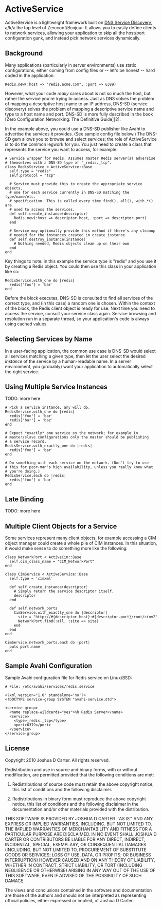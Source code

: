 ActiveService
=============

ActiveService is a lightweight framework built on [DNS Service
Discovery][1], a/k/a the top level of Zeroconf/Bonjour. It allows you
to easily define clients to network services, allowing your
application to skip all the host/port configuration gunk, and instead
pick network services dynamically.

[1]: http://www.dns-sd.org/

Background
----------

Many applications (particularly in server environments) use static configurations, either coming from config files or -- let's be honest -- hard coded in the application:

    Redis.new(:host => "redis.acme.com", :port => 6389)

However, what your code *really* cares about is not so much the host, but rather the service you're trying to access. Just as DNS solves the problem of mapping a descriptive host name to an IP address, DNS-SD (service discovery) solves the problem of mapping a descriptive service name and type to a host name and port. DNS-SD is more fully described in the book [Zero Configuration Networking: The Definitive Guide][2].

In the example above, you could use a DNS-SD publisher like Avahi to advertise the services it provides. (See sample config file below.) The DNS-SD gem allows you to browse and select services; the role of ActiveService is to do the common legwork for you. You just need to create a class that represents the service you want to access, for example:

    # Service wrapper for Redis. Assumes master Redis server(s) adversise
    # themselves with a DNS-SD type of "_redis._tcp".
    class RedisService < ActiveService::Base
      self.type = "redis"
      self.protocol = "tcp"

      # Service must provide this to create the appropriate service objects,
      # one for each service currently in DNS-SD matching the type/name/etc.
      # specification. This is called every time find(), all(), with_*() are
      # used to access the services.
      def self.create_instance(descriptor)
        Redis.new(:host => descriptor.host, :port => descriptor.port)
      end
  
      # Service may optionally provide this method if there's any cleanup
      # needed for the instances created in create_instance.
      def self.destroy_instance(instance)
        # Nothing needed, Redis objects clean up on their own
      end
    end

Key things to note: in this example the service type is "redis" and you use it by creating a Redis object. You could then use this class in your application like so:

    RedisService.with_one do |redis|
      redis['foo'] = 'bar'
    end

Before the block executes, DNS-SD is consulted to find all services of the correct type, and (in this case) a random one is chosen. Within the context of the block, the Redis client object is ready for use. Next time you need to access the service, consult your service class again. Service browsing and resolution run in a separate thread, so your application's code is always using cached values.

Selecting Services by Name
--------------------------

In a user-facing application, the common use case is DNS-SD would select all services matching a given type, then let the user select the desired *instance* of the service by a human-readable name. In a server environment, you (probably) want your application to automatically select the right service.

Using Multiple Service Instances
--------------------------------

TODO: more here

    # Pick a service instance, any will do.
    RedisService.with_one do |redis|
      redis['foo'] = 'bar'
      redis['bar'] = 'baz'
    end

    # Expect *exactly* one service on the network; for example in
    # master/slave configurations only the master should be publishing
    # a service record.
    RedisService.with_exactly_one do |redis|
      redis['foo'] = 'bar'
    end

    # Do something with each service on the network. (Don't try to use
    # this for poor-man's high availability, unless you really know what
    # you're doing.)
    RedisService.each do |redis|
      redis['foo'] = 'bar'
    end


Late Binding
------------

TODO: more here


Multiple Client Objects for a Service
-------------------------------------

Some services represent many client objects, for example accessing a
CIM object manager could create a whole pile of CIM instances. In this
situation, it would make sense to do something more like the following:

    class NetworkPort < ActiveCim::Base
      self.cim_class_name = "CIM_NetworkPort"
    end

    class CimService < ActiveService::Base
      self.type = 'cimxml'

      def self.create_instance(descriptor)
        # Simply return the service descriptor itself.
        descriptor
      end

      def self.network_ports
        CimService.with_exactly_one do |descriptor|
          site = "http://#{descriptor.host}:#{descriptor.port}/root/cimv2"
          NetworkPort.find(:all, :site => site)
        end
      end
    end

    CimService.network_ports.each do |port|
      puts port.name
    end

Sample Avahi Configuration
--------------------------

Sample Avahi configuration file for Redis service on Linux/BSD:

    # File: /etc/avahi/services/redis.service

    <?xml version="1.0" standalone='no'?>
    <!DOCTYPE service-group SYSTEM "avahi-service.dtd">

    <service-group>
      <name replace-wildcards="yes">%h Redis Server</name>
      <service>
        <type>_redis._tcp</type>
        <port>6379</port>
      </service>
    </service-group>

License
-------

Copyright 2010 Joshua D Carter. All rights reserved.

Redistribution and use in source and binary forms, with or without modification, are
permitted provided that the following conditions are met:

1. Redistributions of source code must retain the above copyright notice, this list of
   conditions and the following disclaimer.

2. Redistributions in binary form must reproduce the above copyright notice, this list
   of conditions and the following disclaimer in the documentation and/or other materials
   provided with the distribution.

THIS SOFTWARE IS PROVIDED BY JOSHUA D CARTER ``AS IS'' AND ANY EXPRESS OR IMPLIED
WARRANTIES, INCLUDING, BUT NOT LIMITED TO, THE IMPLIED WARRANTIES OF MERCHANTABILITY AND
FITNESS FOR A PARTICULAR PURPOSE ARE DISCLAIMED. IN NO EVENT SHALL JOSHUA D CARTER OR
CONTRIBUTORS BE LIABLE FOR ANY DIRECT, INDIRECT, INCIDENTAL, SPECIAL, EXEMPLARY, OR
CONSEQUENTIAL DAMAGES (INCLUDING, BUT NOT LIMITED TO, PROCUREMENT OF SUBSTITUTE GOODS OR
SERVICES; LOSS OF USE, DATA, OR PROFITS; OR BUSINESS INTERRUPTION) HOWEVER CAUSED AND ON
ANY THEORY OF LIABILITY, WHETHER IN CONTRACT, STRICT LIABILITY, OR TORT (INCLUDING
NEGLIGENCE OR OTHERWISE) ARISING IN ANY WAY OUT OF THE USE OF THIS SOFTWARE, EVEN IF
ADVISED OF THE POSSIBILITY OF SUCH DAMAGE.

The views and conclusions contained in the software and documentation are those of the
authors and should not be interpreted as representing official policies, either expressed
or implied, of Joshua D Carter.